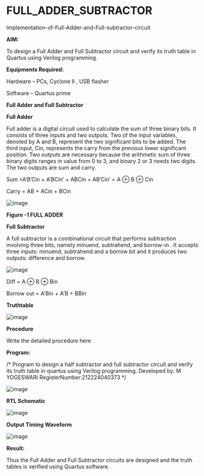 # FULL_ADDER_SUBTRACTOR

Implementation-of-Full-Adder-and-Full-subtractor-circuit

**AIM:**

To design a Full Adder and Full Subtractor circuit and verify its truth table in Quartus using Verilog programming.

**Equipments Required:**

Hardware – PCs, Cyclone II , USB flasher

Software – Quartus prime

**Full Adder and Full Subtractor**

**Full Adder**

Full adder is a digital circuit used to calculate the sum of three binary bits. It consists of three inputs and two outputs. Two of the input variables, denoted by A and B, represent the two significant bits to be added. The third input, Cin, represents the carry from the previous lower significant position. Two outputs are necessary because the arithmetic sum of three binary digits ranges in value from 0 to 3, and binary 2 or 3 needs two digits. The two outputs are sum and carry.

Sum =A’B’Cin + A’BCin’ + ABCin + AB’Cin’ = A ⊕ B ⊕ Cin 

Carry = AB + ACin + BCin

![image](https://github.com/naavaneetha/FULL_ADDER_SUBTRACTOR/assets/154305477/0f30ba51-5ffb-4198-845f-18e054f675e7)

**Figure -1 FULL ADDER**

**Full Subtractor**

A full subtractor is a combinational circuit that performs subtraction involving three bits, namely minuend, subtrahend, and borrow-in . It accepts three inputs: minuend, subtrahend and a borrow bit and it produces two outputs: difference and borrow.

![image](https://github.com/naavaneetha/FULL_ADDER_SUBTRACTOR/assets/154305477/02b24f51-ab51-4304-9ad6-7b81ffc1ead5)

Diff = A ⊕ B ⊕ Bin 

Borrow out = A'Bin + A'B + BBin

**Truthtable**

![image](https://github.com/user-attachments/assets/6ad2fdb7-4226-4ca4-bbea-4a6ab25fa9ba)


**Procedure**

Write the detailed procedure here

**Program:**

/* Program to design a half subtractor and full subtractor circuit and verify its truth table in quartus using Verilog programming. Developed by: M YOGESWARI RegisterNumber:212224040373
*/


![image](https://github.com/user-attachments/assets/d2c65c04-1120-4d3a-8899-b51fd6b3b5e2)


**RTL Schematic**



![image](https://github.com/user-attachments/assets/5fc4f47a-519c-48d5-b855-1fce1adcbd76)


**Output Timing Waveform**

![image](https://github.com/user-attachments/assets/9dbf777d-06de-4488-a9f7-e757d408b745)




  
**Result:**

Thus the Full Adder and Full Subtractor circuits are designed and the truth tables is verified using Quartus software.



